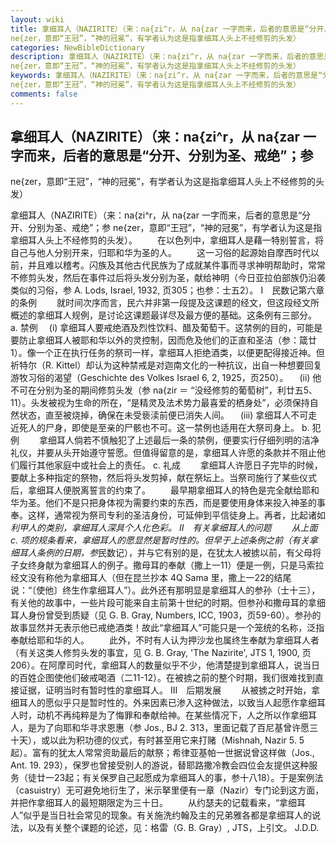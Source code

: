```yaml
---
layout: wiki
title: 拿细耳人（NAZIRITE）（来：na{zi^r，从 na{zar 一字而来，后者的意思是“分开、分别为圣、戒绝”；参
ne{zer，意即“王冠”，“神的冠冕”，有学者认为这是指拿细耳人头上不经修剪的头发）
categories: NewBibleDictionary
description: 拿细耳人（NAZIRITE）（来：na{zi^r，从 na{zar 一字而来，后者的意思是“分开、分别为圣、戒绝”；参
ne{zer，意即“王冠”，“神的冠冕”，有学者认为这是指拿细耳人头上不经修剪的头发）
keywords: 拿细耳人（NAZIRITE）（来：na{zi^r，从 na{zar 一字而来，后者的意思是“分开、分别为圣、戒绝”；参
ne{zer，意即“王冠”，“神的冠冕”，有学者认为这是指拿细耳人头上不经修剪的头发）
comments: false
---
```


## 拿细耳人（NAZIRITE）（来：na{zi^r，从 na{zar 一字而来，后者的意思是“分开、分别为圣、戒绝”；参
ne{zer，意即“王冠”，“神的冠冕”，有学者认为这是指拿细耳人头上不经修剪的头发）



拿细耳人（NAZIRITE）（来：na{zi^r，从
na{zar
一字而来，后者的意思是“分开、分别为圣、戒绝”；参
ne{zer，意即“王冠”，“神的冠冕”，有学者认为这是指拿细耳人头上不经修剪的头发）。
　　在以色列中，拿细耳人是藉一特别誓言，将自己与他人分别开来，归耶和华为圣的人。
　　这一习俗的起源始自摩西时代以前，并且难以稽考。闪族及其他古代民族为了成就某件事而寻求神明帮助时，常常不修剪头发，然后在事件过后将头发分别为圣，献给神明（今日亚拉伯部族仍沿袭类似的习俗，参 A. Lods, Israel, 1932, 页305；也参：士五2）。
Ⅰ　民数记第六章的条例
　　就时间次序而言，民六并非第一段提及这课题的经文，但这段经文所概述的拿细耳人规例，是讨论这课题最详尽及最方便的基础。这条例有三部分。
a. 禁例
　(i) 拿细耳人要戒绝酒及烈性饮料、醋及葡萄干。这禁例的目的，可能是要防止拿细耳人被耶和华以外的灵控制，因而危及他们的正直和圣洁（参：箴廿1）。像一个正在执行任务的祭司一样，拿细耳人拒绝酒类，以便更配得接近神。但祈特尔（R. Kittel）却认为这种禁戒是对迦南文化的一种抗议，出自一种想要回复游牧习俗的渴望（Geschichte des Volkes Israel 6, 2, 1925，页250）。
　(ii) 他不可在分别为圣的期间修剪头发（参 na{zir ＝ “没经修剪的葡萄树”，利廿五5、11）。头发被视为生命的所在，“是精灵及法术势力最喜爱的栖身处”，必须保持自然状态，直至被烧掉，确保在未受亵渎前便已消失人间。
　(iii) 拿细耳人不可走近死人的尸身，即使是至亲的尸骸也不可。这一禁例也适用在大祭司身上。
b. 犯例
　　拿细耳人倘若不慎触犯了上述最后一条的禁例，便要实行仔细列明的洁净礼仪，并要从头开始遵守誓愿。但值得留意的是，拿细耳人许愿的条款并不阻止他们履行其他家庭中或社会上的责任。
c. 礼成
　　拿细耳人许愿日子完毕的时候，要献上多种指定的祭物，然后将头发剪掉，献在祭坛上。当祭司施行了某些仪式后，拿细耳人便脱离誓言的约束了。
　　最早期拿细耳人的特色是完全献给耶和华为圣。他们不是只把身体视为需要约束的东西，而是要使用身体来投入神圣的事奉。这样，通常视为祭司专利的圣洁身份，可延伸到平信徒身上。再者，比起诸如*利甲人的类别，拿细耳人深具个人化色彩。
Ⅱ　有关拿细耳人的问题
　　从上面 c. 项的规条看来，拿细耳人的愿显然是暂时性的。但早于上述条例之前（有关拿细耳人条例的日期，参*民数记），并与它有别的是，在犹太人被掳以前，有父母将子女终身献为拿细耳人的例子。撒母耳的奉献（撒上一11）便是一例，只是马索拉经文没有称他为拿细耳人（但在昆兰抄本 4Q Sama 里，撒上一22的结尾说：“〔使他〕终生作拿细耳人”）。此外还有那明显是拿细耳人的参孙（士十三），有关他的故事中，一些片段可能来自主前第十世纪的时期。但参孙和撒母耳的拿细耳人身份曾受到质疑（见 G. B. Gray, Numbers, ICC, 1903，页59-60）。参孙的故事显然并无表示他已戒绝酒类！故此“拿细耳人”可能只是一个笼统的名称，泛指奉献给耶和华的人。
　　此外，不时有人认为押沙龙也属终生奉献为拿细耳人者（有关这类人修剪头发的事宜，见 G. B. Gray, 'The
Nazirite', JTS 1, 1900, 页206）。在阿摩司时代，拿细耳人的数量似乎不少，他清楚提到拿细耳人，说当日的百姓企图使他们破戒喝酒（二11-12）。在被掳之前的整个时期，我们很难找到直接证据，证明当时有暂时性的拿细耳人。
Ⅲ　后期发展
　　从被掳之时开始，拿细耳人的愿似乎只是暂时性的。外来因素已渗入这种做法，以致当人起愿作拿细耳人时，动机不再纯粹是为了悔罪和奉献给神。在某些情况下，人之所以作拿细耳人，是为了向耶和华寻求恩惠（参 Jos., BJ 2. 313，里面记载了百尼基曾许愿三十天），或以此为积功德的仪式，有时甚至用它来打赌（Mishnah, Nazir 5. 5起）。富有的犹太人常常资助最后的献祭；希律亚基帕一世据说曾这样做（Jos., Ant. 19. 293），保罗也曾接受别人的游说，替耶路撒冷教会四位会友提供这种服务（徒廿一23起；有关保罗自己起愿成为拿细耳人的事，参十八18）。于是案例法（casuistry）无可避免地衍生了，米示拏里便有一章（Nazir）专门论到这方面，并把作拿细耳人的最短期限定为三十日。
　　从约瑟夫的记载看来，“拿细耳人”似乎是当日社会常见的现象。有关施洗约翰及主的兄弟雅各都是拿细耳人的说法，以及有关整个课题的论述，见：格雷（G. B. Gray）, JTS，上引文。
J.D.D.




